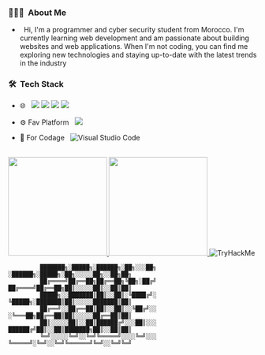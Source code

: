 <h3> 👨🏻‍💻 &nbsp;About Me </h3>

- &nbsp; Hi, I'm a programmer and cyber security student from Morocco. I'm currently learning web development and am passionate about building websites and web applications. When I'm not coding, you can find me exploring new technologies and staying up-to-date with the latest trends in the industry

<h3> 🛠 &nbsp;Tech Stack</h3>
 
- 🌐  &nbsp; <img src="https://img.shields.io/badge/python%20-%23323330.svg?&style=for-the-badge&logo=python&logoColor=yellow"/>                                  <img src="https://img.shields.io/badge/html%20-%23323330.svg?&style=for-the-badge&logo=html&logoColor=white"/>                                                       <img src="https://img.shields.io/badge/css%20-%23323330.svg?&style=for-the-badge&logo=css&logoColor=blue"/>                                                        <img src="https://img.shields.io/badge/javascript%20-%23323330.svg?&style=for-the-badge&logo=javascript&logoColor=yellow"/>

- ⚙️ Fav Platform &nbsp;
  <img src="https://img.shields.io/badge/github%20-%23121011.svg?&style=for-the-badge&logo=github&logoColor=white"/>

- 🔧 For Codage  &nbsp;
 ![Visual Studio Code](https://img.shields.io/badge/-VsCode-2C2C32?style=flat-square&logo=visual-studio-code&logoColor=0078D7) 

<br/>

<a href="https://github.com/f0dysalhi">
  <img height="200em" src="https://github-readme-stats.vercel.app/api?username=f0dysalhi&theme=buefy&show_icons=true" />
  <img height="200em" src="https://github-readme-stats.vercel.app/api/top-langs/?username=f0dysalhi&theme=buefy&layout=compact" />
</a>
 <img src="https://tryhackme-badges.s3.amazonaws.com/0xS0my.png" alt="TryHackMe">
  <script src="https://tryhackme.com/badge/2871671"></script>
<br/>

             ███████╗░█████╗░██████╗░██╗░░░██╗  ░██████╗░█████╗░██╗░░░░░██╗░░██╗██╗
             ██╔════╝██╔══██╗██╔══██╗╚██╗░██╔╝  ██╔════╝██╔══██╗██║░░░░░██║░░██║██║
             █████╗░░███████║██║░░██║░╚████╔╝░  ╚█████╗░███████║██║░░░░░███████║██║
             ██╔══╝░░██╔══██║██║░░██║░░╚██╔╝░░  ░╚═══██╗██╔══██║██║░░░░░██╔══██║██║
             ██║░░░░░██║░░██║██████╔╝░░░██║░░░  ██████╔╝██║░░██║███████╗██║░░██║██║        
             ╚═╝░░░░░╚═╝░░╚═╝╚═════╝░░░░╚═╝░░░  ╚═════╝░╚═╝░░╚═╝╚══════╝╚═╝░░╚═╝╚═╝
